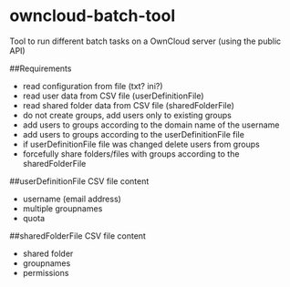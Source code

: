# owncloud-batch-tool
Tool to run different batch tasks on a OwnCloud server (using the public API)

##Requirements
* read configuration from file (txt? ini?)
* read user data from CSV file (userDefinitionFile)
* read shared folder data from CSV file (sharedFolderFile)
* do not create groups, add users only to existing groups
* add users to groups according to the domain name of the username
* add users to groups according to the userDefinitionFile file
* if userDefinitionFile file was changed delete users from groups
* forcefully share folders/files with groups according to the sharedFolderFile

##userDefinitionFile CSV file content
* username (email address)
* multiple groupnames
* quota

##sharedFolderFile CSV file content
* shared folder
* groupnames
* permissions
